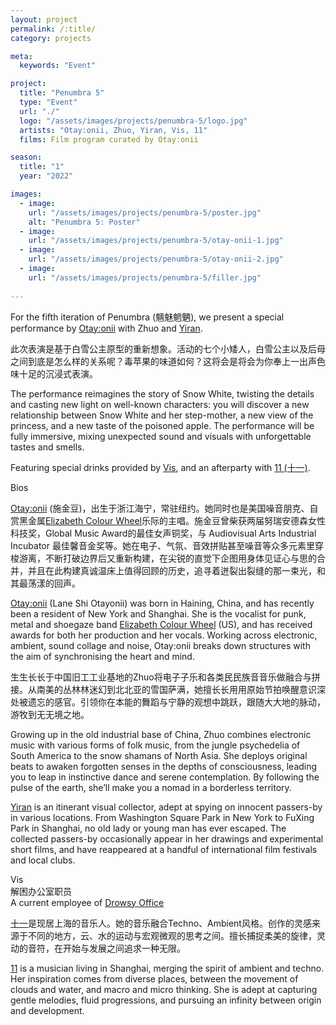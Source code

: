 ```yaml
---
layout: project
permalink: /:title/
category: projects

meta:
  keywords: "Event"

project:
  title: "Penumbra 5"
  type: "Event"
  url: "./"
  logo: "/assets/images/projects/penumbra-5/logo.jpg"
  artists: "Otay:onii, Zhuo, Yiran, Vis, 11"
  films: Film program curated by Otay:onii

season:
  title: "1"
  year: "2022"

images:
  - image:
    url: "/assets/images/projects/penumbra-5/poster.jpg"
    alt: "Penumbra 5: Poster"
  - image:
    url: "/assets/images/projects/penumbra-5/otay-onii-1.jpg"
  - image:
    url: "/assets/images/projects/penumbra-5/otay-onii-2.jpg"
  - image:
    url: "/assets/images/projects/penumbra-5/filler.jpg"
    
---
```

<p>For the fifth iteration of Penumbra (魑魅魍魉), we present a special performance by <a href="https://www.laneshiotayonii.com/">Otay:onii</a> with Zhuo and <a href="https://yiranguoart.com/">Yiran</a>.</p>

<p>此次表演是基于白雪公主原型的重新想象。活动的七个小矮人，白雪公主以及后母之间到底是怎么样的关系呢？毒苹果的味道如何？这将会是将会为你奉上一出声色味十足的沉浸式表演。</p>

<p>The performance reimagines the story of Snow White, twisting the details and casting new light on well-known characters: you will discover a new relationship between Snow White and her step-mother, a new view of the princess, and a new taste of the poisoned apple. The performance will be fully immersive, mixing unexpected sound and visuals with unforgettable tastes and smells.</p>

<p>Featuring special drinks provided by <a href="https://instagram.com/drowsy_office">Vis</a>, and an afterparty with <a href="https://soundcloud.com/shiyi0616">11 (十一)</a>.</p>

<span class="h2">Bios</span>

<p><a href="https://www.laneshiotayonii.com/">Otay:onii</a>  (施金豆)，出生于浙江海宁，常驻纽约。她同时也是美国噪音朋克、自赏黑金属<a href="https://elizabethcolourwheel.bandcamp.com/">Elizabeth Colour Wheel</a>乐际的主唱。施金豆曾柴获两届努瑞安德森女性科技奖，Global Music Award的最佳女声铜奖，与 Audiovisual Arts Industrial Incubator 最佳馨音金奖等。她在电子、气氛、音效拼贴甚至噪音等众多元素里穿梭游离，不断打破边界后又重新构建，在尖锐的直觉下企图用身体见证心与思的合并，并且在此构建真诚温床上值得回顾的历史，追寻着迸裂出裂缝的那一束光，和其最荡漾的回声。</p>

<p><a href="https://www.laneshiotayonii.com/">Otay:onii</a> (Lane Shi Otayonii) was born in Haining, China, and has recently been a resident of New York and Shanghai. She is the vocalist for punk, metal and shoegaze band <a href="https://elizabethcolourwheel.bandcamp.com/">Elizabeth Colour Wheel</a> (US), and has received awards for both her production and her vocals. Working across electronic, ambient, sound collage and noise, Otay:onii breaks down structures with the aim of synchronising the heart and mind.</p>

<p>⽣生⻓长于中国旧⼯工业基地的Zhuo将电⼦子乐和各类⺠民族⾳音乐做融合与拼接。从南美的丛林林迷幻到北北亚的雪国萨满，她擅⻓长⽤用原始节拍唤醒意识深处被遗忘的感官。引领你在本能的舞蹈与宁静的观想中跳跃，跟随⼤大地的脉动，游牧到⽆无境之地。</p>

<p>Growing up in the old industrial base of China, Zhuo combines electronic music with various forms of folk music, from the jungle psychedelia of South America to the snow shamans of North Asia. She deploys original beats to awaken forgotten senses in the depths of consciousness, leading you to leap in instinctive dance and serene contemplation. By following the pulse of the earth, she’ll make you a nomad in a borderless territory.</p>

<p><a href="https://yiranguoart.com/">Yiran</a> is an itinerant visual collector, adept at spying on innocent passers-by in various locations. From Washington Square Park in New York to FuXing Park in Shanghai, no old lady or young man has ever escaped. The collected passers-by occasionally appear in her drawings and experimental short films, and have reappeared at a handful of international film festivals and local clubs.</p>

<p>Vis<br> 
解困办公室职员<br>
A current employee of <a href="https://instagram.com/drowsy_office">Drowsy Office</a></p>

<p><a href="https://soundcloud.com/shiyi0616">十一</a>是现居上海的音乐人。她的音乐融合Techno、Ambient风格。创作的灵感来源于不同的地方，云、水的运动与宏观微观的思考之间。擅长捕捉柔美的旋律，灵动的音符，在开始与发展之间追求一种无限。</p>

<p><a href="https://soundcloud.com/shiyi0616">11</a> is a musician living in Shanghai, merging the spirit of ambient and techno. Her inspiration comes from diverse places, between the movement of clouds and water, and macro and micro thinking. She is adept at capturing gentle melodies, fluid progressions, and pursuing an infinity between origin and development.</p>